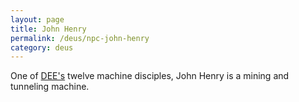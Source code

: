 ```yaml
---
layout: page
title: John Henry
permalink: /deus/npc-john-henry
category: deus
---
```

One of [DEE's](char-public-griffin) twelve machine disciples, John Henry is a mining and tunneling machine.
